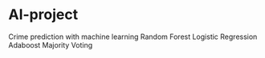 # AI-project
Crime prediction with machine learning
Random Forest 
Logistic Regression
Adaboost
Majority Voting
